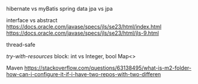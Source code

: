 hibernate vs myBatis
spring data jpa vs jpa

interface vs abstract
https://docs.oracle.com/javase/specs/jls/se23/html/index.html
https://docs.oracle.com/javase/specs/jls/se23/html/jls-9.html

thread-safe

_try-with-resources_ block:
int vs Integer, bool
Map<>

Maven
https://stackoverflow.com/questions/63138495/what-is-m2-folder-how-can-i-configure-it-if-i-have-two-repos-with-two-differen
